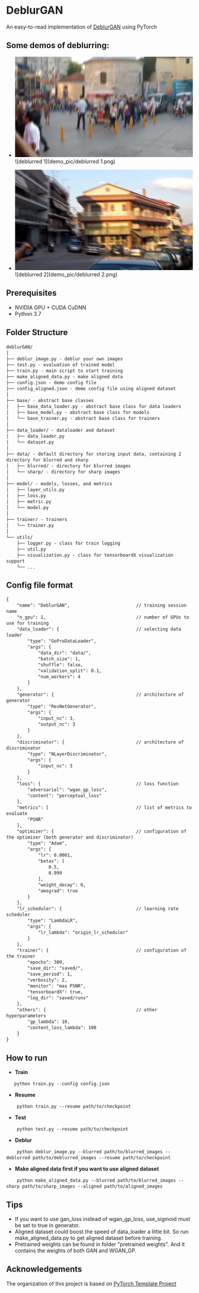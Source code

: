 # DeblurGAN

An easy-to-read implementation of [DeblurGAN](https://arxiv.org/pdf/1711.07064.pdf) using PyTorch  

## Some demos of deblurring:  
- ![blurred1](demo_pic/1.png) ![deblurred 1](demo_pic/deblurred 1.png)
  
- ![blurred2](demo_pic/2.png) ![deblurred 2](demo_pic/deblurred 2.png) 

## Prerequisites
- NVIDIA GPU + CUDA CuDNN
- Python 3.7

## Folder Structure
  ```
  deblurGAN/
  │
  ├── deblur_image.py - deblur your own images
  ├── test.py - evaluation of trained model
  ├── train.py - main script to start training
  ├── make_aligned_data.py - make aligned data
  ├── config.json - demo config file
  ├── config_aligned.json - demo config file using aligned dataset
  │
  ├── base/ - abstract base classes
  │   ├── base_data_loader.py - abstract base class for data loaders
  │   ├── base_model.py - abstract base class for models
  │   └── base_trainer.py - abstract base class for trainers
  │
  ├── data_loader/ - dataloader and dataset
  │   ├── data_loader.py
  |   └── dataset.py 
  │
  ├── data/ - default directory for storing input data, containing 2 directory for blurred and sharp
  │   ├── blurred/ - directory for blurred images
  │   └── sharp/ - directory for sharp images
  │
  ├── model/ - models, losses, and metrics
  │   ├── layer_utils.py
  │   ├── loss.py
  │   ├── metric.py
  │   └── model.py
  │
  ├── trainer/ - trainers
  │   └── trainer.py
  │
  └── utils/
      ├── logger.py - class for train logging
      ├── util.py
      ├── visualization.py - class for tensorboardX visualization support
      └── ...
  ```

## Config file format
```
{
    "name": "DeblurGAN",                         // training session name
    "n_gpu": 1,                                  // number of GPUs to use for training
    "data_loader": {                             // selecting data loader
        "type": "GoProDataLoader",
        "args": {
            "data_dir": "data/",
            "batch_size": 1,
            "shuffle": false,
            "validation_split": 0.1,
            "num_workers": 4
        }
    },
    "generator": {                               // architecture of generator
        "type": "ResNetGenerator",
        "args": {
            "input_nc": 3,
            "output_nc": 3
        }
    },
    "discriminator": {                           // architecture of discriminator
        "type": "NLayerDiscriminator",
        "args": {
            "input_nc": 3
        }
    },
    "loss": {                                    // loss function
        "adversarial": "wgan_gp_loss",
        "content": "perceptual_loss"
    },
    "metrics": [                                 // list of metrics to evaluate 
        "PSNR"
    ],
    "optimizer": {                               // configuration of the optimizer (both generator and discriminator)
        "type": "Adam",
        "args": {
            "lr": 0.0001,
            "betas": [
                0.5,
                0.999
            ],
            "weight_decay": 0,
            "amsgrad": true
        }
    },
    "lr_scheduler": {                            // learning rate scheduler
        "type": "LambdaLR",
        "args": {
            "lr_lambda": "origin_lr_scheduler"
        }
    },
    "trainer": {                                 // configuration of the trainer
        "epochs": 300,
        "save_dir": "saved/",
        "save_period": 1,
        "verbosity": 2,
        "monitor": "max PSNR",
        "tensorboardX": true,
        "log_dir": "saved/runs"
    },
    "others": {                                  // other hyperparameters
        "gp_lambda": 10,
        "content_loss_lambda": 100
    }
}
```

## How to run
* **Train**
 ```
    python train.py --config config.json
 ```
 
* **Resume**
```
    python train.py --resume path/to/checkpoint
```

* **Test**
```
    python test.py --resume path/to/checkpoint
```

* **Deblur**
```
    python deblur_image.py --blurred path/to/blurred_images --deblurred path/to/deblurred_images --resume path/to/checkpoint
```

* **Make aligned data first if you want to use aligned dataset**
```
    python make_aligned_data.py --blurred path/to/blurred_images --sharp path/to/sharp_images --aligned path/to/aligned_images
```

## Tips
- If you want to use gan_loss instead of wgan_gp_loss, use_sigmoid must be set to true in generator.
- Aligned dataset could boost the speed of data_loader a little bit. So run make_aligned_data.py to get aligned dataset before training.
- Pretrained weights can be found in folder "pretrained weights". And it contains the weights of both GAN and WGAN_GP.


## Acknowledgements
The organization of this project is based on [PyTorch Template Project](https://github.com/victoresque/pytorch-template)